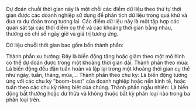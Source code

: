 Dự đoán chuỗi thời gian này là một chỗi các điểm dữ liệu theo thứ tự thời gian được các doanh nghiệp sử dụng để phân tích dữ liệu trong quá khứ và đưa ra dự đoán trong tương lai. Các điểm dữ liệu này là một tập hợp các quan sát tại các thời điểm cụ thể và các khoảng thời gian bằng nhau, thường có chỉ số ngày giờ và giá trị tương ứng.

Dữ liệu chuỗi thời gian bao gồm bốn thành phần:

Thành phần xu hướng: Đây là biến động tăng hoặc giảm theo một mô hình có thể dự đoán được trong một khoảng thời gian dài.
Thành phần theo mùa: Là biến động đều đặn tuần hoàn và lặp lại trong một khoảng thời gian cụ thể như ngày, tuần, tháng, mùa,...
Thành phần theo chu kỳ: Là biến động tương ứng với các chu kỳ "boom-bust" của doanh nghiệp hoặc nền kinh tế, hoặc tuân theo các chu kỳ riêng biệt của chúng.
Thành phần ngẫu nhiên: Là biến động bất thường hoặc dư thừa và không thuộc bất kỳ phân loại nào trong ba phân loại trên.
